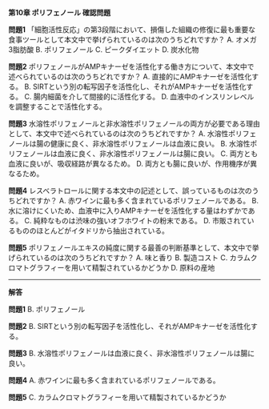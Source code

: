 **第10章 ポリフェノール 確認問題**

**問題1**
「細胞活性反応」の第3段階において、損傷した組織の修復に最も重要な食事ツールとして本文中で挙げられているのは次のうちどれですか？
A. オメガ3脂肪酸
B. ポリフェノール
C. ピークダイエット
D. 炭水化物

**問題2**
ポリフェノールがAMPキナーゼを活性化する働き方について、本文中で述べられているのは次のうちどれですか？
A. 直接的にAMPキナーゼを活性化する。
B. SIRTという別の転写因子を活性化し、それがAMPキナーゼを活性化する。
C. 腸内細菌を介して間接的に活性化する。
D. 血液中のインスリンレベルを調整することで活性化する。

**問題3**
水溶性ポリフェノールと非水溶性ポリフェノールの両方が必要である理由として、本文中で述べられているのは次のうちどれですか？
A. 水溶性ポリフェノールは腸の健康に良く、非水溶性ポリフェノールは血液に良い。
B. 水溶性ポリフェノールは血液に良く、非水溶性ポリフェノールは腸に良い。
C. 両方とも血液に良いが、吸収経路が異なるため。
D. 両方とも腸に良いが、作用機序が異なるため。

**問題4**
レスベラトロールに関する本文中の記述として、誤っているものは次のうちどれですか？
A. 赤ワインに最も多く含まれているポリフェノールである。
B. 水に溶けにくいため、血液中に入りAMPキナーゼを活性化する量はわずかである。
C. 純粋なものは渋味の強いオフホワイトの粉末である。
D. 市販されているもののほとんどがイタドリから抽出されている。

**問題5**
ポリフェノールエキスの純度に関する最善の判断基準として、本文中で挙げられているのは次のうちどれですか？
A. 味と香り
B. 製造コスト
C. カラムクロマトグラフィーを用いて精製されているかどうか
D. 原料の産地

---

**解答**

**問題1**
B. ポリフェノール

**問題2**
B. SIRTという別の転写因子を活性化し、それがAMPキナーゼを活性化する。

**問題3**
B. 水溶性ポリフェノールは血液に良く、非水溶性ポリフェノールは腸に良い。

**問題4**
A. 赤ワインに最も多く含まれているポリフェノールである。

**問題5**
C. カラムクロマトグラフィーを用いて精製されているかどうか